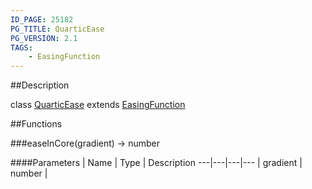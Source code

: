 ```yaml
---
ID_PAGE: 25182
PG_TITLE: QuarticEase
PG_VERSION: 2.1
TAGS:
    - EasingFunction
---
```

##Description

class [QuarticEase](/classes/2.2-alpha/QuarticEase) extends [EasingFunction](/classes/2.2-alpha/EasingFunction)



##Functions

###easeInCore(gradient) &rarr; number



####Parameters
 | Name | Type | Description
---|---|---|---
 | gradient | number | 

